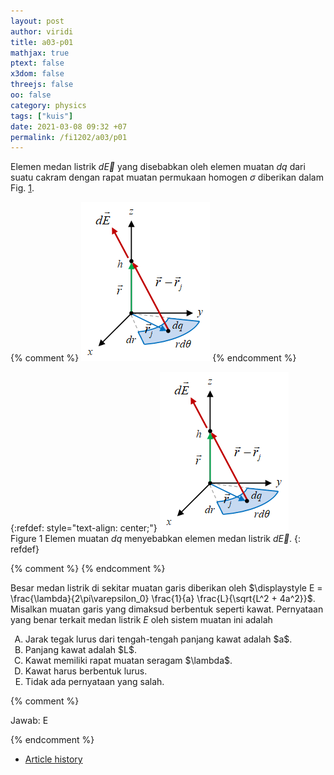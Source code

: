 ```yaml
---
layout: post
author: viridi
title: a03-p01
mathjax: true
ptext: false
x3dom: false
threejs: false
oo: false
category: physics
tags: ["kuis"]
date: 2021-03-08 09:32 +07
permalink: /fi1202/a03/p01
---
```

Elemen medan listrik $d\vec{E}$ yang disebabkan oleh elemen muatan $dq$ dari suatu cakram dengan rapat muatan permukaan homogen $\sigma$ diberikan dalam Fig. <a href="#fig:center-circular-plate">1</a>.

{% comment %}
<img src="../../../assets/img/phys/electrostatics/plate/center-circular-plate.png" />
{% endcomment %}

{:refdef: style="text-align: center;"}
![..](/assets/img/phys/electrostatics/plate/center-circular-plate.png)
<br />
Figure <a name="fig:center-circular-plate">1</a> Elemen muatan $dq$ menyebabkan elemen medan listrik $d\vec{E}$.
{: refdef}

{% comment %}
{% endcomment %}



Besar medan listrik di sekitar muatan garis diberikan oleh $\displaystyle E = \frac{\lambda}{2\pi\varepsilon_0} \frac{1}{a} \frac{L}{\sqrt{L^2 + 4a^2}}$. Misalkan muatan garis yang dimaksud berbentuk seperti kawat. Pernyataan yang benar terkait medan listrik $E$ oleh sistem muatan ini adalah
<ol type="A">
<li>Jarak tegak lurus dari tengah-tengah panjang kawat adalah $a$.</li>
<li>Panjang kawat adalah $L$.</li>
<li>Kawat memiliki rapat muatan seragam $\lambda$.</li>
<li>Kawat harus berbentuk lurus.</li>
<li>Tidak ada pernyataan yang salah.</li>
</ol>

{% comment %}

Jawab: E

{% endcomment %}

+ [Article history](https://github.com/butiran/butiran.github.io/commits/master/_posts/fi1202/a03/2021-03-08-p01.md)

